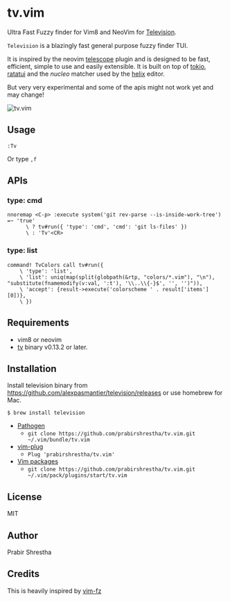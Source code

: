 # tv.vim

Ultra Fast Fuzzy finder for Vim8 and NeoVim for [Television](https://github.com/alexpasmantier/television).

`Television` is a blazingly fast general purpose fuzzy finder TUI.

It is inspired by the neovim [telescope](https://github.com/nvim-telescope/telescope.nvim) plugin and is designed to be fast, efficient, simple to use and easily extensible. It is built on top of [tokio](https://github.com/tokio-rs/tokio), [ratatui](https://github.com/ratatui/ratatui) and the *nucleo* matcher used by the [helix](https://github.com/helix-editor/helix) editor.

But very very experimental and some of the apis might not work yet and may change!

![tv.vim](https://github.com/user-attachments/assets/c2a1dc2a-55d0-4b7b-9ac9-f04a5ac0cb33)

## Usage

```
:Tv
```

Or type `,f`

## APIs

### type: cmd

```vim
nnoremap <C-p> :execute system('git rev-parse --is-inside-work-tree') =~ 'true'
      \ ? tv#run({ 'type': 'cmd', 'cmd': 'git ls-files' })
      \ : 'Tv'<CR>
```

### type: list

```vim
command! TvColors call tv#run({
    \ 'type': 'list',
    \ 'list': uniq(map(split(globpath(&rtp, "colors/*.vim"), "\n"), "substitute(fnamemodify(v:val, ':t'), '\\..\\{-}$', '', '')")),
    \ 'accept': {result->execute('colorscheme ' . result['items'][0])},
    \ })
```

## Requirements

* vim8 or neovim
* [tv](https://github.com/alexpasmantier/television) binary v0.13.2 or later.

## Installation

Install television binary from https://github.com/alexpasmantier/television/releases or use homebrew for Mac.

```
$ brew install television
```

*  [Pathogen](https://github.com/tpope/vim-pathogen)
    * `git clone https://github.com/prabirshrestha/tv.vim.git ~/.vim/bundle/tv.vim`
*  [vim-plug](https://github.com/junegunn/vim-plug)
    * `Plug 'prabirshrestha/tv.vim'`
*  [Vim packages](http://vimhelp.appspot.com/repeat.txt.html#packages)
    * `git clone https://github.com/prabirshrestha/tv.vim.git ~/.vim/pack/plugins/start/tv.vim`

## License

MIT

## Author

Prabir Shrestha

## Credits

This is heavily inspired by [vim-fz](https://github.com/mattn/vim-fz)
